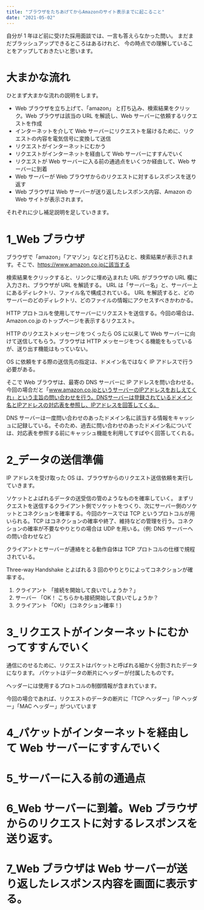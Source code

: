 ```yaml
---
title: "ブラウザをたちあげてからAmazonのサイト表示までに起こること"
date: "2021-05-02"
---
```


自分が 1 年ほど前に受けた採用面談では、一言も答えらなかった問い。
まだまだブラッシュアップできるところはあるけれど、
今の時点での理解していることをアップしておきたいと思います。

# 大まかな流れ

ひとまず大まかな流れの説明をします。

- Web ブラウザを立ち上げて、「amazon」 と打ち込み、検索結果をクリック。Web ブラウザは該当の URL を解読し、Web サーバーに依頼するリクエストを作成
- インターネットを介して Web サーバーにリクエストを届けるために、リクエストの内容を電気信号に変換して送信
- リクエストがインターネットにむかう
- リクエストがインターネットを経由して Web サーバーにすすんでいく
- リクエストが Web サーバーに入る前の通過点をいくつか経由して、Web サーバーに到着
- Web サーバーが Web ブラウザからのリクエストに対するレスポンスを送り返す
- Web ブラウザは Web サーバーが送り返したレスポンス内容、Amazon の Web サイトが表示されます。

それぞれに少し補足説明を足していきます。

# 1_Web ブラウザ

ブラウザで「amazon」「アマゾン」などと打ち込むと、検索結果が表示されます。そこで、https://www.amazon.co.jpに該当する

検索結果をクリックすると、リンクに埋め込まれた URL がブラウザの URL 欄に入力され、ブラウザが URL を解読する。
URL は「サーバー名」と、サーバー上にあるディレクトリ、ファイル名で構成されている。
URL を解読すると、どのサーバーのどのディレクトリ、どのファイルの情報にアクセスすべきかわかる。

HTTP プロトコルを使用してサーバーにリクエストを送信する。今回の場合は、Amazon.co.jp のトップページを表示するリクエスト。

HTTP のリクエストメッセージをつくったら OS に以来して Web サーバーに向けて送信してもらう。ブラウザは HTTP メッセージをつくる機能をもっているが、送り出す機能はもっていない。

OS に依頼をする際の送信先の指定は、ドメイン名ではなく IP アドレスで行う必要がある。

そこで Web ブラウザは、最寄の DNS サーバーに IP アドレスを問い合わせる。今回の場合だと「www.amazon.co.jpというサーバーのIPアドレスをおしえてくれ」という主旨の問い合わせを行う。DNSサーバーは登録されているドメイン名とIPアドレスの対応表を参照し、IPアドレスを回答してくる。

DNS サーバーは一度問い合わせのあったドメイン名に該当する情報をキャッシュに記録している。そのため、過去に問い合わせのあったドメイン名については、対応表を参照する前にキャッシュ機能を利用してすばやく回答してくれる。

# 2\_データの送信準備

IP アドレスを受け取った OS は、ブラウザからのリクエスト送信依頼を実行していきます。

ソケットとよばれるデータの送受信の管のようなものを確率していく。
まずリクエストを送信するクライアント側でソケットをつくり、次にサーバー側のソケットとコネクションを確率する。今回のケースでは TCP というプロトコルが用いられる。TCP はコネクションの確率や終了、維持などの管理を行う。コネクションの確率が不要なやりとりの場合は UDP を用いる。（例: DNS サーバーへの問い合わせなど）

クライアントとサーバーが連絡をとる動作自体は TCP プロトコルの仕様で規程されている。

Three-way Handshake とよばれる 3 回のやりとりによってコネクションが確率する。

1. クライアント 「接続を開始して良いでしょうか？」
2. サーバー 「OK！ こちらかも接続開始して良いでしょうか？
3. クライアント 「OK!」
   (コネクション確率！)

# 3\_リクエストがインターネットにむかってすすんでいく

通信にのせるために、リクエストはパケットと呼ばれる細かく分割されたデータになります。
パケットはデータの断片にヘッダーが付属したものです。

ヘッダーには使用するプロトコルの制御情報が含まれています。

今回の場合であれば、リクエストのデータの断片に「TCP ヘッダー」「IP ヘッダー」「MAC ヘッダー」がついています

# 4\_パケットがインターネットを経由して Web サーバーにすすんでいく

# 5\_サーバーに入る前の通過点

# 6_Web サーバーに到着。Web ブラウザからのリクエストに対するレスポンスを送り返す。

# 7_Web ブラウザは Web サーバーが送り返したレスポンス内容を画面に表示する。
